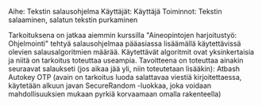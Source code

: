 Aihe: Tekstin salausohjelma
Käyttäjät: Käyttäjä
Toiminnot: Tekstin salaaminen, salatun tekstin purkaminen

Tarkoituksena on jatkaa aiemmin kurssilla "Aineopintojen harjoitustyö: Ohjelmointi" tehtyä salausohjelmaa pääasiassa lisäämällä käytettävissä olevien salausalgoritmien määrää. Käytettävät algoritmit ovat yksinkertaisia ja niitä on tarkoitus toteuttaa useampia.
Tavoitteena on toteuttaa ainakin seuraavat salaukseti (jos aikaa jää yli, niin toteutetaan lisääkin):
	Atbash
	Autokey
	OTP (avain on tarkoitus luoda salattavaa viestiä kirjoitettaessa, käytetään alkuun javan SecureRandom -luokkaa, joka voidaan mahdollisuuksien mukaan pyrkiä korvaamaan omalla rakenteella)
